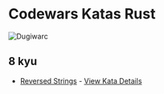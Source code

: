 <!-- @format -->

# Codewars Katas Rust

![Dugiwarc](https://www.codewars.com/users/dugiwarc/badges/large)

## 8 kyu

- [Reversed Strings](./ReversedStrings/index.js) - [View Kata Details](https://www.codewars.com/kata/5168bb5dfe9a00b126000018/train/rust)
